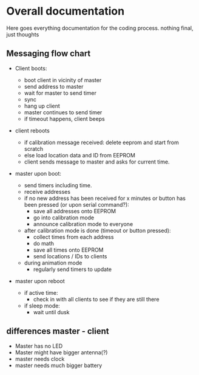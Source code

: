# Overall documentation
Here goes everything documentation for the coding process. nothing final, just thoughts

## Messaging flow chart

- Client boots: 
    - boot client in vicinity of master
    - send address to master
    - wait for master to send timer
    - sync
    - hang up client
    - master continues to send timer
    - if timeout happens, client beeps
- client reboots
    - if calibration message received: delete eeprom and start from scratch
    - else load location data and ID from EEPROM
    - client sends message to master and asks for current time. 


- master upon boot: 
    - send timers including time. 
    - receive addresses
    - if no new address has been received for x minutes or button has been pressed (or upon serial command?): 
        - save all addresses onto EEPROM
        - go into calibration mode
        - announce calibration mode to everyone
    - after calibration mode is done (timeout or  button pressed): 
        - collect times from each address
        - do math
        - save all times onto EEPROM
        - send locations / IDs to clients
    - during animation mode
        - regularly send timers to update

- master upon reboot
    - if active time: 
        - check in with all clients to see if they are still there
    - if sleep mode: 
        - wait until dusk



## differences master - client
- Master has no LED
- Master might have bigger antenna(?)
- master needs clock
- master needs much bigger battery





